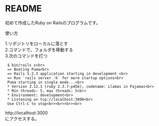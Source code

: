 # README

初めて作成したRuby on Railsのプログラムです。

使い方

1.リポジトリをローカルに落とす<br>
2.コマンドで、フォルダを移動する<br>
3.次のコマンドを打つ<br>
```
 $ bin/rails s<br>
 => Booting Puma<br>
 => Rails 5.2.3 application starting in development <br>
 => Run `rails server -h` for more startup options<br>
 Puma starting in single mode...<br>
 * Version 3.12.1 (ruby 2.3.7-p456), codename: Llamas in Pajamas<br>
 * Min threads: 5, max threads: 5<br>
 * Environment: development<br>
 * Listening on tcp://localhost:3000<br>
 Use Ctrl-C to stop<br><br><br><br>
```

http://localhost:3000<br>
にアクセスする。
